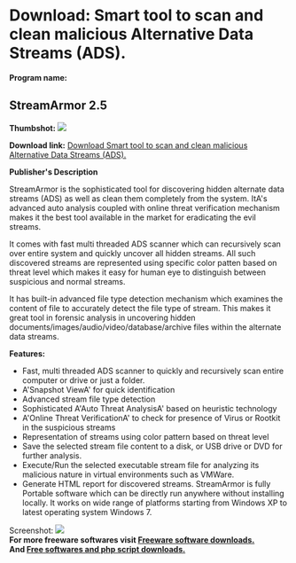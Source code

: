# Download: Smart tool to scan and clean malicious Alternative Data Streams (ADS).

**Program name:**

## StreamArmor 2.5

  
**Thumbshot:** ![](http://www.freewarefiles.com/screenshot/strmarmor_md.jpg)   
  
**Download link:** [Download Smart tool to scan and clean malicious Alternative Data Streams (ADS).](http://freesoftwares.boysofts.com/StreamArmor_program_64741.html)  
  


**Publisher's Description**  
  


StreamArmor is the sophisticated tool for discovering hidden alternate data streams (ADS) as well as clean them completely from the system. ItA's advanced auto analysis coupled with online threat verification mechanism makes it the best tool available in the market for eradicating the evil streams. 

It comes with fast multi threaded ADS scanner which can recursively scan over entire system and quickly uncover all hidden streams. All such discovered streams are represented using specific color patten based on threat level which makes it easy for human eye to distinguish between suspicious and normal streams.

It has built-in advanced file type detection mechanism which examines the content of file to accurately detect the file type of stream. This makes it great tool in forensic analysis in uncovering hidden documents/images/audio/video/database/archive files within the alternate data streams.

**Features:**

  * Fast, multi threaded ADS scanner to quickly and recursively scan entire computer or drive or just a folder. 
  * A'Snapshot ViewA' for quick identification 
  * Advanced stream file type detection 
  * Sophisticated A'Auto Threat AnalysisA' based on heuristic technology 
  * A'Online Threat VerificationA' to check for presence of Virus or Rootkit in the suspicious streams 
  * Representation of streams using color pattern based on threat level 
  * Save the selected stream file content to a disk, or USB drive or DVD for further analysis. 
  * Execute/Run the selected executable stream file for analyzing its malicious nature in virtual environments such as VMWare. 
  * Generate HTML report for discovered streams. 
StreamArmor is fully Portable software which can be directly run anywhere without installing locally. It works on wide range of platforms starting from Windows XP to latest operating system Windows 7. 

  
  
Screenshot: ![](http://www.freewarefiles.com/screenshot/strmarmor.jpg)   
**For more freeware softwares visit [Freeware software downloads.](http://freesoftwares.boysofts.com/)**   
**And [Free softwares and php script downloads.](http://www.boysofts.com/)**

